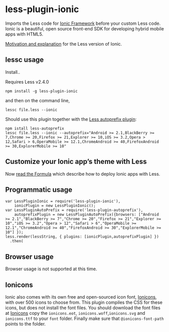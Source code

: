 less-plugin-ionic
========================

Imports the Less code for [Ionic Framework](http://ionicframework.com/) before your custom Less code. Ionic is a beautiful, open source front-end SDK for developing hybrid mobile apps with HTML5. 

<a href="http://bassjobsen.weblogs.fm/less-ionic-framework/">Motivation and explanation</a> for the Less version of Ionic.

## lessc usage

Install..

Requires Less v2.4.0

```
npm install -g less-plugin-ionic
```

and then on the command line,

```
lessc file.less --ionic
```

Should use this plugin together with the <a href="https://github.com/less/less-plugin-autoprefix">Less autoprefix plugin</a>:
```
npm istall less-autoprefix
lessc file.less --ionic --autoprefix="Android >= 2.1,BlackBerry >= 7,Chrome >= 20,Firefox >= 21,Explorer >= 10,iOS >= 3.2,Opera > 12,Safari > 6,OperaMobile >= 12.1,ChromeAndroid >= 40,FirefoxAndroid >= 30,ExplorerMobile >= 10" 

```
## Customize your Ionic app’s theme with Less

Now [read the Formula](https://github.com/bassjobsen/ionic-learn/blob/less/content/formulas/working-with-less/article.md) which describe how to deploy Ionic apps with Less. 


## Programmatic usage

```
var LessPluginIonic = require('less-plugin-ionic'),
    ionicPlugin = new LessPluginIonic();
var LessPluginAutoPrefix = require('less-plugin-autoprefix'),
    autoprefixPlugin = new LessPluginAutoPrefix({browsers: ["Android >= 2.1","BlackBerry >= 7","Chrome >= 20","Firefox >= 21","Explorer >= 10","iOS >= 3.2","Opera > 12","Safari > 6","OperaMobile >= 12.1","ChromeAndroid >= 40","FirefoxAndroid >= 30","ExplorerMobile >= 10"] });  
less.render(lessString, { plugins: [ionicPlugin,autoprefixPlugin] })
  .then(
```

## Browser usage

Browser usage is not supported at this time.

## Ionicons
Ionic also comes with its own free and open-sourced icon font, [Ionicons](http://ionicons.com/), with over 500 icons to choose from. This plugin compiles the CSS for these icons, but does not install the font files.
You should download the font files at [Ionicons](http://ionicons.com/) copy the `ionicons.eot`, `ionicons.woff`,`ionicons.svg` and `ionicons.ttf` to your `font` folder. Finally make sure that `@ionicons-font-path` points to the folder.
